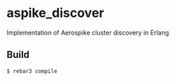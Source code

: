 aspike_discover
=====

Implementation of Aerospike cluster discovery in Erlang

Build
-----

    $ rebar3 compile
